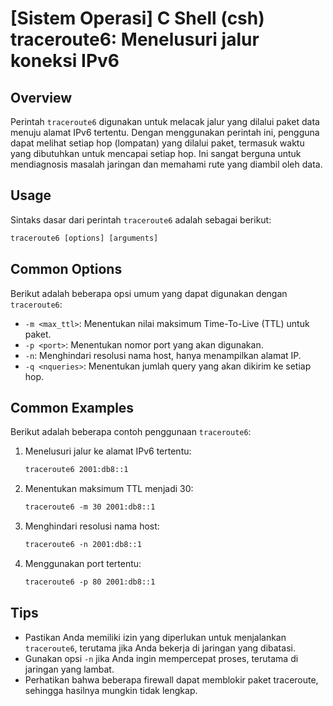 # [Sistem Operasi] C Shell (csh) traceroute6: Menelusuri jalur koneksi IPv6

## Overview
Perintah `traceroute6` digunakan untuk melacak jalur yang dilalui paket data menuju alamat IPv6 tertentu. Dengan menggunakan perintah ini, pengguna dapat melihat setiap hop (lompatan) yang dilalui paket, termasuk waktu yang dibutuhkan untuk mencapai setiap hop. Ini sangat berguna untuk mendiagnosis masalah jaringan dan memahami rute yang diambil oleh data.

## Usage
Sintaks dasar dari perintah `traceroute6` adalah sebagai berikut:

```csh
traceroute6 [options] [arguments]
```

## Common Options
Berikut adalah beberapa opsi umum yang dapat digunakan dengan `traceroute6`:

- `-m <max_ttl>`: Menentukan nilai maksimum Time-To-Live (TTL) untuk paket.
- `-p <port>`: Menentukan nomor port yang akan digunakan.
- `-n`: Menghindari resolusi nama host, hanya menampilkan alamat IP.
- `-q <nqueries>`: Menentukan jumlah query yang akan dikirim ke setiap hop.

## Common Examples
Berikut adalah beberapa contoh penggunaan `traceroute6`:

1. Menelusuri jalur ke alamat IPv6 tertentu:
   ```csh
   traceroute6 2001:db8::1
   ```

2. Menentukan maksimum TTL menjadi 30:
   ```csh
   traceroute6 -m 30 2001:db8::1
   ```

3. Menghindari resolusi nama host:
   ```csh
   traceroute6 -n 2001:db8::1
   ```

4. Menggunakan port tertentu:
   ```csh
   traceroute6 -p 80 2001:db8::1
   ```

## Tips
- Pastikan Anda memiliki izin yang diperlukan untuk menjalankan `traceroute6`, terutama jika Anda bekerja di jaringan yang dibatasi.
- Gunakan opsi `-n` jika Anda ingin mempercepat proses, terutama di jaringan yang lambat.
- Perhatikan bahwa beberapa firewall dapat memblokir paket traceroute, sehingga hasilnya mungkin tidak lengkap.